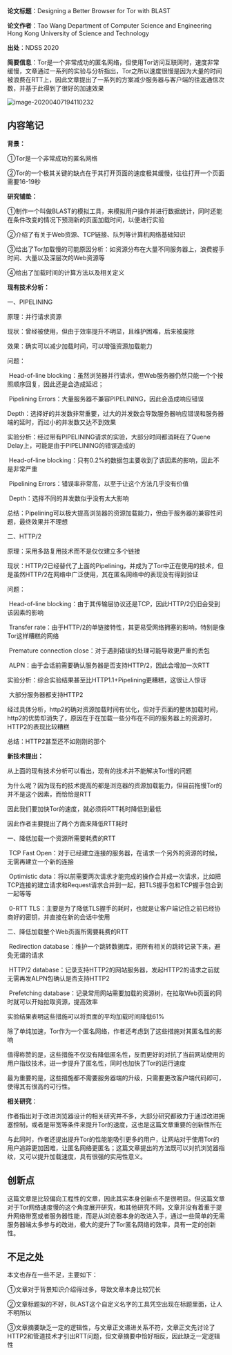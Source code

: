 **论文标题**：Designing a Better Browser for Tor with BLAST

**论文作者**：Tao Wang Department of Computer Science and Engineering Hong Kong University of Science and Technology

**出处**：NDSS 2020

**简要信息**：Tor是一个非常成功的匿名网络，但使用Tor访问互联网时，速度非常缓慢，文章通过一系列的实验与分析指出，Tor之所以速度很慢是因为大量的时间被浪费在RTT上，因此文章提出了一系列的方案减少服务器与客户端的往返通信次数，并基于此得到了很好的加速效果

![image-20200407194110232](http://alioss.hiram.wang/img/image-20200407194110232.png)

## 内容笔记

**背景：**

①Tor是一个非常成功的匿名网络

②Tor的一个极其关键的缺点在于其打开页面的速度极其缓慢，往往打开一个页面需要16-19秒

**研究铺垫：**

①制作一个叫做BLAST的模拟工具，来模拟用户操作并进行数据统计，同时还能在条件改变的情况下预测新的页面加载时间，以便进行实验

②介绍了有关于Web资源、TCP链接、队列等计算机网络基础知识

③给出了Tor加载慢的可能原因分析：如资源分布在大量不同服务器上，浪费握手时间、大量以及深层次的Web资源等

④给出了加载时间的计算方法以及相关定义

**现有技术分析：**

一、PIPELINING

原理：并行请求资源

现状：曾经被使用，但由于效率提升不明显，且维护困难，后来被废除

效果：确实可以减少加载时间，可以增强资源加载能力

问题：

​	Head-of-line blocking：虽然浏览器并行请求，但Web服务器仍然只能一个个按照顺序回复，因此还是会造成延迟；

​	Pipelining Errors：大量服务器不兼容PIPELINING，因此会造成响应错误

​	Depth：选择好的并发数非常重要，过大的并发数会导致服务器响应错误和服务器端的延时，而过小的并发数又达不到效果

实验分析：经过带有PIPELINING请求的实验，大部分时间都消耗在了Quene Delay上，可能是由于PIPELINING的错误造成的

​	Head-of-line blocking：只有0.2%的数据包主要收到了该因素的影响，因此不是非常严重

​	Pipelining Errors：错误率非常高，以至于让这个方法几乎没有价值

​	Depth：选择不同的并发数似乎没有太大影响

总结：Pipelining可以极大提高浏览器的资源加载能力，但由于服务器的兼容性问题，最终效果并不理想

二、HTTP/2

原理：采用多路复用技术而不是仅仅建立多个链接

现状：HTTP/2已经替代了上面的Pipelining，并成为了Tor中正在使用的技术，但是虽然HTTP/2在网络中广泛使用，其在匿名网络中的表现没有得到验证

问题：

​	Head-of-line blocking：由于其传输层协议还是TCP，因此HTTP/2仍旧会受到该因素的影响

​	Transfer rate：由于HTTP/2的单链接特性，其更易受网络拥塞的影响，特别是像Tor这样糟糕的网络

​	Premature connection close：对于遇到错误的处理可能导致更严重的丢包

​	ALPN：由于会话前需要确认服务器是否支持HTTP/2，因此会增加一次RTT

实验分析：综合实验结果甚至比HTTP1.1+Pipelining更糟糕，这很让人惊讶

​	大部分服务器都支持HTTP2

​	经过具体分析，http2的确对资源加载时间有优化，但对于页面的整体加载时间，http2的优势却消失了，原因在于在加载一些分布在不同的服务器上的资源时，HTTP2的表现比较糟糕

总结：HTTP2甚至还不如刚刚的那个

**新技术提出：**

从上面的现有技术分析可以看出，现有的技术并不能解决Tor慢的问题

为什么呢？因为现有的技术提高的都是浏览器的资源加载能力，但目前拖慢Tor的并不是这个因素，而恰恰是RTT

因此我们要加快Tor的速度，就必须将RTT耗时降低到最低

因此作者主要提出了两个方面来降低RTT耗时

一、降低加载一个资源所需要耗费的RTT

​	TCP Fast Open：对于已经建立连接的服务器，在请求一个另外的资源的时候，无需再建立一个新的连接

​	Optimistic data：将以前需要两次请求才能完成的操作合并成一次请求，比如把TCP连接的建立请求和Request请求合并到一起，把TLS握手包和TCP握手包合到一起等等

​	0-RTT TLS：主要是为了降低TLS握手的耗时，也就是让客户端记住之前已经协商好的密钥，并直接在新的会话中使用

二、降低加载整个Web页面所需要耗费的RTT

​	Redirection database：维护一个跳转数据库，把所有相关的跳转记录下来，避免无谓的请求

​	HTTP/2 database：记录支持HTTP2的网站服务器，发起HTTP2的请求之前就无需再发ALPN包确认是否支持HTTP2

​	Prefetching database：记录常用网站需要加载的资源树，在拉取Web页面的同时就可以开始拉取资源，提高效率

实验结果表明这些措施可以将页面的平均加载时间降低61%

除了单纯加速，Tor作为一个匿名网络，作者还考虑到了这些措施对其匿名性的影响

值得称赞的是，这些措施不仅没有降低匿名性，反而更好的对抗了当前网站使用的用户指纹技术，进一步提升了匿名性，同时也加快了Tor的运行速度

最为重要的是，这些措施都不需要服务器端的升级，只需要更改客户端代码即可，使得其有很高的可行性。

**相关研究**：

作者指出对于改进浏览器设计的相关研究并不多，大部分研究都致力于通过改进拥塞控制，或者是带宽等条件来提升Tor的速度，这也是这篇文章重要的创新性所在

与此同时，作者还提出提升Tor的性能能吸引更多的用户，让网站对于使用Tor的用户追踪更加困难，让匿名网络更匿名；这篇文章提出的方法既可以对抗浏览器指纹，又可以提升加载速度，具有很强的实用性意义。



## **创新点**

这篇文章是比较偏向工程性的文章，因此其实本身创新点不是很明显。但这篇文章对于Tor网络速度慢的这个角度展开研究，和其他研究不同，文章并没有着重于提升网络带宽或者服务器性能，而是从浏览器本身的改进入手，通过一些简单的无需服务器端太多参与的改进，极大的提升了Tor匿名网络的效率，具有一定的创新性。



## 不足之处

本文也存在一些不足，主要如下：

①文章对于背景知识介绍得过多，导致文章本身比较冗长

②文章标题拟的不好，BLAST这个自定义名字的工具凭空出现在标题里面，让人不明所以

③文章摘要缺乏一定的逻辑性，与文章正文递进关系不符，文章正文先讨论了HTTP2和管道技术才引出RTT问题，但文章摘要中恰好相反，因此缺乏一定逻辑性

